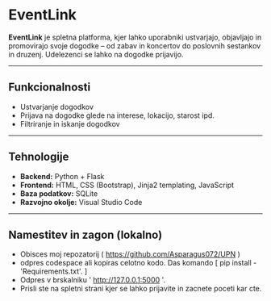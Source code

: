 # EventLink

**EventLink** je spletna platforma, kjer lahko uporabniki ustvarjajo, objavljajo in promovirajo svoje dogodke – od zabav in koncertov do poslovnih sestankov in druzenj. Udelezenci se lahko na dogodke prijavijo.

---

## Funkcionalnosti

- Ustvarjanje dogodkov
- Prijava na dogodke glede na interese, lokacijo, starost ipd.
- Filtriranje in iskanje dogodkov

---

## Tehnologije

- **Backend:** Python + Flask
- **Frontend:** HTML, CSS (Bootstrap), Jinja2 templating, JavaScript
- **Baza podatkov:** SQLite 
- **Razvojno okolje:** Visual Studio Code

---

## Namestitev in zagon (lokalno)

- Obisces moj repozatorij ( https://github.com/Asparagus072/UPN )
- odpres codespace ali kopiras celotno kodo. Das komando [ pip install -'Requirements.txt'. ] 
- Odpres v brskalniku ' http://127.0.0.1:5000 '. 
- Prisli ste na spletni strani kjer se lahko prijavite in zacnete poceti kar cte.
